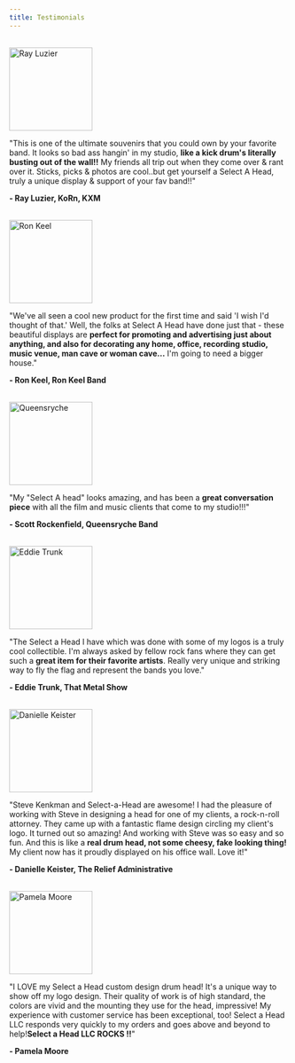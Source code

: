 ```yaml
---
title: Testimonials
---    
```

<br/>

<div class="container">
        <div class="row">
            <div class="col-md-2">
                <img class="img-circle" draggable="false" src="{{ 'ray-luzier-korn-drum-heads.jpg' | asset_url }}" alt="Ray Luzier" width="150" height="150">
            </div>
            <div class="col-md-6">
                <p>"This is one of the ultimate souvenirs that you could own by your favorite band. It looks so bad ass hangin' in my studio, <strong>like a kick drum's literally busting out of the wall!!</strong> My friends all trip out when they come over &amp; rant over it. Sticks, picks &amp; photos are cool..but get yourself a Select A Head, truly a unique display &amp; support of your fav band!!"</p>
                <p><strong>- Ray Luzier, KoRn, KXM</strong></p>
            </div>
        </div>
        <br/>
        <div class="row">
            <div class="col-md-2">
                <img class="img-circle" draggable="false" src="{{ 'keel.jpg' | asset_url }}" alt="Ron Keel" width="150" height="150">
            </div>
            <div class="col-md-6">
                <p>"We've all seen a cool new product for the first time and said 'I wish I'd thought of that.' Well, the folks at Select A Head have done just that - these beautiful displays are <strong>perfect for promoting and advertising just about anything, and also for decorating any home, office, recording studio, music venue, man cave or woman cave...</strong> I'm going to need a bigger house."</p>
                <p><strong>- Ron Keel, Ron Keel Band</strong></p>
            </div>
        </div>
      <br/>
        <div class="row">
            <div class="col-md-2">
                <img class="img-circle" draggable="false" src="{{ 'queensryche.jpg' | asset_url }}" alt="Queensryche" width="150" height="150">
            </div>
            <div class="col-md-6">
                <p>"My "Select A head" looks amazing, and has been a <strong>great conversation piece</strong> with all the film and music clients that come to my studio!!!"</p>
                <p><strong>- Scott Rockenfield, Queensryche Band</strong></p>
            </div>
        </div>
          <br/>
        <div class="row">
            <div class="col-md-2">
                <img class="img-circle" draggable="false" src="{{ 'eddie_trunk.jpg' | asset_url }}" alt="Eddie Trunk" width="150" height="150">
            </div>
            <div class="col-md-6">
                <p>"The Select a Head I have which was done with some of my logos is a truly cool collectible. I'm always asked by fellow rock fans where they can get such a <strong>great item for their favorite artists</strong>. Really very unique and striking way to fly the flag and represent the bands you love."</p>
                <p><strong>- Eddie Trunk, That Metal Show</strong></p>
            </div>
        </div>
       <br/>
        <div class="row">
            <div class="col-md-2">
                <img class="img-circle" draggable="false" src="{{ 'danielle_keister.jpg' | asset_url }}" alt="Danielle Keister" width="150" height="150">
            </div>
            <div class="col-md-6">
                <p>"Steve Kenkman and Select-a-Head are awesome! I had the pleasure of working with Steve in designing a head for one of my clients, a rock-n-roll attorney. They came up with a fantastic flame design circling my client's logo. It turned out so amazing! And working with Steve was so easy and so fun. And this is like a <strong>real drum head, not some cheesy, fake looking thing!</strong> My client now has it proudly displayed on his office wall. Love it!"</p>
                <p><strong>- Danielle Keister, The Relief Administrative</strong></p>
            </div>
        </div>
     <br/>
        <div class="row">
            <div class="col-md-2">
                <img class="img-circle" draggable="false" src="{{ 'pamela_moore.jpg' | asset_url }}" alt="Pamela Moore" width="150" height="150">
            </div>
            <div class="col-md-6">
                <p>"I LOVE my Select a Head custom design drum head! It's a unique way to show off my logo design. Their quality of work is of high standard, the colors are vivid and the mounting they use for the head, impressive! My experience with customer service has been exceptional, too! Select a Head LLC responds very quickly to my orders and goes above and beyond to help!<strong>Select a Head LLC ROCKS !!</strong>"</p>
                <p><strong>- Pamela Moore</strong></p>
            </div>
        </div>
</div>